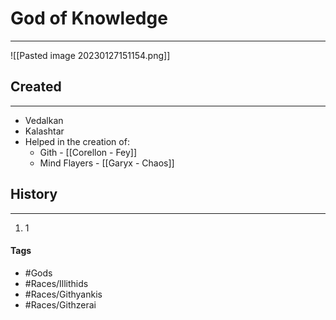 # God of Knowledge
---
![[Pasted image 20230127151154.png]]

## Created
---
- Vedalkan
- Kalashtar
- Helped in the creation of:
	- Gith - [[Corellon - Fey]]
	- Mind Flayers - [[Garyx - Chaos]]

## History
---
1. 1

#### Tags  
- #Gods 
- #Races/Illithids 
- #Races/Githyankis 
- #Races/Githzerai